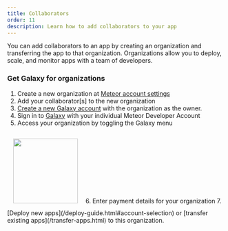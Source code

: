 ```yaml
---
title: Collaborators
order: 11
description: Learn how to add collaborators to your app
---
```


You can add collaborators to an app by creating an organization and transferring the app to that organization. Organizations allow you to deploy, scale, and monitor apps with a team of developers.

<h3 id="instructions">Get Galaxy for organizations</h3>

1. Create a new organization at [Meteor account settings](https://www.meteor.com/account-settings/organizations)
2. Add your collaborator[s] to the new organization
3. [Create a new Galaxy account](https://www.meteor.com/galaxy/signup) with the organization as the owner. 
4. Sign in to [Galaxy](https://galaxy.meteor.com)  with your individual Meteor Developer Account
5. Access your organization by toggling the Galaxy menu
<img src="/images/galaxy-menu.png" style="width: 150px; margin: 1em;"/>
6. Enter payment details for your organization
7. [Deploy new apps](/deploy-guide.html#account-selection) or [transfer existing apps](/transfer-apps.html) to this organization.
